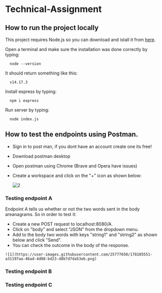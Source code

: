 # Technical-Assignment

## How to run the project locally 
  This project requires Node.js so you can download and istall it from [here](https://nodejs.org/en/download/).
  
  Open a terminal and make sure the installation was done correctly by typing:
  
      node --version
      
  It should return something like this:
  
      v14.17.3
      
  Install express by typing:
  
      npm i express
      
  Run server by typing:
  
      node index.js 

## How to test the endpoints using Postman.
  - Sign in to post man, if you dont have an account create one its free!
  - Download postman desktop
  - Open postman using Chrome (Brave and Opera have issues)
  - Create a workspace and click on the "+" icon as shown below:
 
    ![2](https://user-images.githubusercontent.com/25777650/178105004-cf1f8d22-5434-498f-a042-6b7d90d989a0.png)

  
### Testing endpoint A
   Endpoint A tells us whether or not the two words sent in the body areanagrams. So in order to test it:

   - Create a new POST request to localhost:8080/A.
   - Click on "body" and select "JSON" from the dropdown menu.
   - Add to the body two words with keys "string1" and "string2" as shown below and click "Send".
   - You can check the outcome in the body of the response.
   
    ![1](https://user-images.githubusercontent.com/25777650/178105551-a31197aa-46ad-4d08-bd23-d8b7d7da53eb.png)



### Testing endpoint B

### Testing endpoint C
